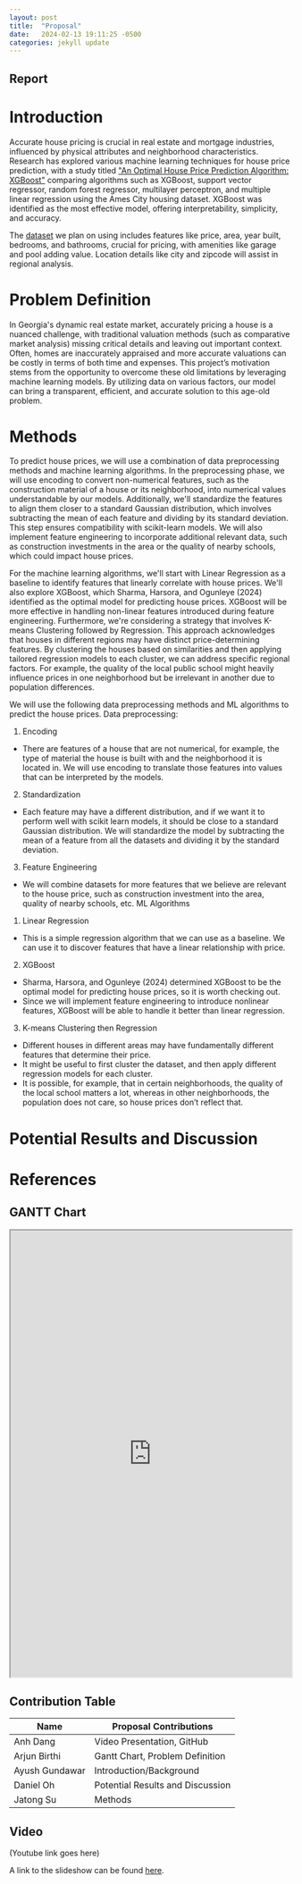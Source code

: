 ```yaml
---
layout: post
title:  "Proposal"
date:   2024-02-13 19:11:25 -0500
categories: jekyll update
---
```


## Report

# Introduction

Accurate house pricing is crucial in real estate and mortgage industries, influenced by physical attributes and neighborhood characteristics. Research has explored various machine learning techniques for house price prediction, with a study titled ["An Optimal House Price Prediction Algorithm: XGBoost"][intro-link-1] comparing algorithms such as XGBoost, support vector regressor, random forest regressor, multilayer perceptron, and multiple linear regression using the Ames City housing dataset. XGBoost was identified as the most effective model, offering interpretability, simplicity, and accuracy. 

The [dataset][intro-link-2] we plan on using includes features like price, area, year built, bedrooms, and bathrooms, crucial for pricing, with amenities like garage and pool adding value. Location details like city and zipcode will assist in regional analysis.

[intro-link-1]: https://arxiv.org/ftp/arxiv/papers/2402/2402.04082.pdf
[intro-link-2]: https://www.kaggle.com/datasets/yellowj4acket/real-estate-georgia


# Problem Definition
In Georgia's dynamic real estate market, accurately pricing a house is a nuanced challenge, with traditional valuation methods (such as comparative market analysis) missing critical details and leaving out important context. Often, homes are inaccurately appraised and more accurate valuations can be costly in terms of both time and expenses. This project’s motivation stems from the opportunity to overcome these old limitations by leveraging machine learning models. By utilizing data on various factors, our model can bring a transparent, efficient, and accurate solution to this age-old problem.

# Methods
To predict house prices, we will use a combination of data preprocessing methods and machine learning algorithms. In the preprocessing phase, we will use encoding to convert non-numerical features, such as the construction material of a house or its neighborhood, into numerical values understandable by our models. Additionally, we'll standardize the features to align them closer to a standard Gaussian distribution, which involves subtracting the mean of each feature and dividing by its standard deviation. This step ensures compatibility with scikit-learn models. We will also implement feature engineering to incorporate additional relevant data, such as construction investments in the area or the quality of nearby schools, which could impact house prices.

For the machine learning algorithms, we'll start with Linear Regression as a baseline to identify features that linearly correlate with house prices. We'll also explore XGBoost, which Sharma, Harsora, and Ogunleye (2024) identified as the optimal model for predicting house prices. XGBoost will be more effective in handling non-linear features introduced during feature engineering. Furthermore, we're considering a strategy that involves K-means Clustering followed by Regression. This approach acknowledges that houses in different regions may have distinct price-determining features. By clustering the houses based on similarities and then applying tailored regression models to each cluster, we can address specific regional factors. For example, the quality of the local public school might heavily influence prices in one neighborhood but be irrelevant in another due to population differences.


We will use the following data preprocessing methods and ML algorithms to predict the house prices.
Data preprocessing:
1. Encoding
 * There are features of a house that are not numerical, for example, the type of material the house is built with and the neighborhood it is located in. We will use encoding to translate those features into values that can be interpreted by the models.
2. Standardization
 * Each feature may have a different distribution, and if we want it to perform well with scikit learn models, it should be close to a standard Gaussian distribution. We will standardize the model by subtracting the mean of a feature from all the datasets and dividing it by the standard deviation.
3. Feature Engineering
 * We will combine datasets for more features that we believe are relevant to the house price, such as construction investment into the area, quality of nearby schools, etc.
ML Algorithms
1. Linear Regression
 * This is a simple regression algorithm that we can use as a baseline. We can use it to discover features that have a linear relationship with price.
2. XGBoost
 * Sharma, Harsora, and Ogunleye (2024) determined XGBoost to be the optimal model for predicting house prices, so it is worth checking out.
 * Since we will implement feature engineering to introduce nonlinear features, XGBoost will be able to handle it better than linear regression.
3. K-means Clustering then Regression
 * Different houses in different areas may have fundamentally different features that determine their price.
 * It might be useful to first cluster the dataset, and then apply different regression models for each cluster.
 * It is possible, for example, that in certain neighborhoods, the quality of the local school matters a lot, whereas in other neighborhoods, the population does not care, so house prices don’t reflect that.


# Potential Results and Discussion

# References

## GANTT Chart

<iframe src="https://docs.google.com/spreadsheets/d/e/2PACX-1vQPLR3jTE39V2K0tIGH1kdZo5IN6oRspdIzQzABtd7MeiOdOoaVEUMRmsrYv4d63a6HDr7mUs0Uc939/pubhtml?widget=true&amp;headers=false" width="100%" height="800"></iframe>

## Contribution Table

| Name           | Proposal Contributions           |
| -------------- | -------------------------------- |
| Anh Dang       | Video Presentation, GitHub       |
| Arjun Birthi   | Gantt Chart, Problem Definition  |
| Ayush Gundawar | Introduction/Background          |
| Daniel Oh      | Potential Results and Discussion |
| Jatong Su      | Methods                          |


## Video

(Youtube link goes here)

A link to the slideshow can be found [here][slideshow-link].

[slideshow-link]: https://docs.google.com/presentation/d/1EGMJgCLksneyEFW0tC5T3iwEW4B7H_UWbXl6N1QM_FY/edit?usp=sharing
